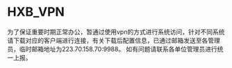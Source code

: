 # HXB_VPN
为了保证重要时期正常办公，暂通过使用vpn的方式进行系统访问，针对不同系统请下载对应的客户端进行连接，有关下载后配置信息，已通过邮箱发送至各管理员，临时邮箱地址为223.70.158.70:9988。 如有问题请联系各单位管理员进行统一上报。
